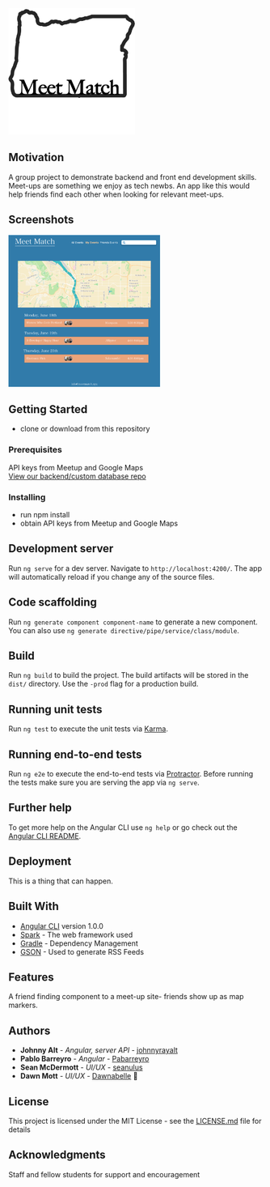 <img src="src/assets/oregon-line-mm.png" width=250px>

## Motivation
A group project to demonstrate backend and front end development skills. Meet-ups are something we enjoy as tech newbs. An app like this would help friends find each other when looking for relevant meet-ups.

## Screenshots
<img src="src/assets/myevents.png" width=300px>

## Getting Started
 * clone or download from this repository

### Prerequisites
API keys from Meetup and Google Maps<br>
[View our backend/custom database repo](https://github.com/johnnyrayalt/pdxmeetupsserver)

### Installing

* run npm install
* obtain API keys from Meetup and Google Maps


## Development server

Run `ng serve` for a dev server. Navigate to `http://localhost:4200/`. The app will automatically reload if you change any of the source files.

## Code scaffolding

Run `ng generate component component-name` to generate a new component. You can also use `ng generate directive/pipe/service/class/module`.

## Build

Run `ng build` to build the project. The build artifacts will be stored in the `dist/` directory. Use the `-prod` flag for a production build.

## Running unit tests

Run `ng test` to execute the unit tests via [Karma](https://karma-runner.github.io).

## Running end-to-end tests

Run `ng e2e` to execute the end-to-end tests via [Protractor](http://www.protractortest.org/).
Before running the tests make sure you are serving the app via `ng serve`.

## Further help

To get more help on the Angular CLI use `ng help` or go check out the [Angular CLI README](https://github.com/angular/angular-cli/blob/master/README.md).

## Deployment

This is a thing that can happen.

## Built With
* [Angular CLI](https://github.com/angular/angular-cli) version 1.0.0
* [Spark](http://www.dropwizard.io/1.0.2/docs/) - The web framework used
* [Gradle](https://maven.apache.org/) - Dependency Management
* [GSON](https://rometools.github.io/rome/) - Used to generate RSS Feeds

## Features
A friend finding component to a meet-up site- friends show up as map markers.

## Authors

* **Johnny Alt** - *Angular, server API* - [johnnyrayalt](https://github.com/johnnyrayalt)
* **Pablo Barreyro** - *Angular* - [Pabarreyro](https://github.com/Pabarreyro)
* **Sean McDermott** - *UI/UX* - [seanulus](https://github.com/seanulus)
* **Dawn Mott** - *UI/UX* - [Dawnabelle](https://github.com/Dawnabelle) :sunrise_over_mountains:


## License

This project is licensed under the MIT License - see the [LICENSE.md](LICENSE.md) file for details

## Acknowledgments

Staff and fellow students for support and encouragement
